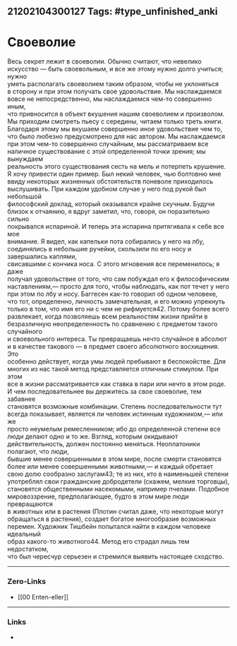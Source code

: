 21202104300127
Tags: #type_unfinished_anki
---
# Своеволие

Весь секрет лежит в своеволии. Обычно считают, что невелико  <br>искусство — быть своевольным, и все же этому нужно долго учиться; нужно <br>уметь располагать своеволием таким образом, чтобы не уклоняться <br>в сторону и при этом получать свое удовольствие. Мы наслаждаемся <br>вовсе не непосредственно, мы наслаждаемся чем-то совершенно иным, <br>что привносится в объект вкушения нашим своеволием и произволом. <br>Мы приходим смотреть пьесу с середины, читаем только треть книги. <br>Благодаря этому мы вкушаем совершенно иное удовольствие чем то, <br>что было любезно предусмотрено для нас автором. Мы наслаждаемся <br>при этом чем-то совершенно случайным, мы рассматриваем все  <br>наличное существование с этой определенной точки зрения; мы вынуждаем <br>реальность этого существования сесть на мель и потерпеть крушение. <br>Я хочу привести один пример. Был некий человек, чью болтовню мне <br>ввиду некоторых жизненных обстоятельств поневоле приходилось  <br>выслушивать. При каждом удобном случае у него под рукой был небольшой <br>философский доклад, который оказывался крайне скучным. Будучи <br>близок к отчаянию, я вдруг заметил, что, говоря, он поразительно сильно <br>покрывался испариной. И теперь эта испарина притягивала к себе все мое <br>внимание. Я видел, как капельки пота собирались у него на лбу,  <br>соединялись в небольшие ручейки, скользили по его носу и завершались каплями, <br>свисавшими с кончика носа. С этого мгновения все переменилось; я даже <br>получал удовольствие от того, что сам побуждал его к философическим <br>наставлениям,— просто для того, чтобы наблюдать, как пот течет у него <br>при этом по лбу и носу. Баггесен как-то говорил об одном человеке, <br>что тот, определенно, личность замечательная, и его можно упрекнуть <br>только в том, что имя его ни с чем не рифмуется42. Потому более всего <br>развлекает, когда позволяешь всем реальностям жизни прийти в  <br>безразличную неопределенность по сравнению с предметом такого случайного <br>и своевольного интереса. Ты превращаешь нечто случайное в абсолют <br>и в качестве такового — в предмет своего абсолютного восхищения. Это <br>особенно действует, когда умы людей пребывают в беспокойстве. Для <br>многих из нас такой метод представляется отличным стимулом. При этом <br>все в жизни рассматривается как ставка в пари или нечто в этом роде. <br>И чем последовательнее вы держитесь за свое своеволие, тем забавнее <br>становятся возможные комбинации. Степень последовательности тут <br>всегда показывает, является ли человек истинным художником,— или же <br>просто неумелым ремесленником; ибо до определенной степени все люди делают одно и то же. Взгляд, которым окидывают  <br>действительность, должен постоянно меняться. Неоплатоники полагают, что люди, <br>бывшие менее совершенными в этом мире, после смерти становятся <br>более или менее совершенными животными,— и каждый обретает <br>свою долю сообразно заслугам43; те из них, кто в наименьшей степени <br>употреблял свои гражданские добродетели (скажем, мелкие торговцы), <br>становятся общественными насекомыми, например пчелами. Подобное <br>мировоззрение, предполагающее, будто в этом мире люди превращаются <br>в животных или в растения (Плотин считал даже, что некоторые могут <br>обращаться в растения), создает богатое многообразие возможных  <br>перемен. Художник Тишбейн попытался найти в каждом человеке идеальный <br>образ какого-то животного44. Метод его страдал лишь тем недостатком, <br>что был чересчур серьезен и стремился выявить настоящее сходство. 

---
### Zero-Links
- [[00 Enten-eller]]
---
### Links
-